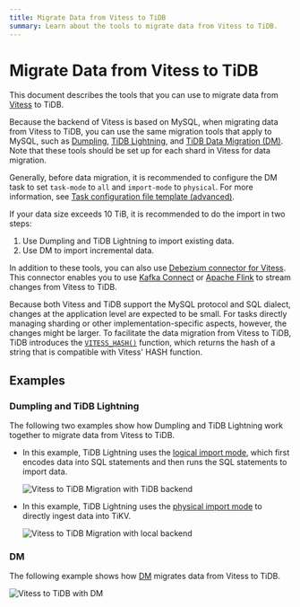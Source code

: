 ```yaml
---
title: Migrate Data from Vitess to TiDB
summary: Learn about the tools to migrate data from Vitess to TiDB. 
---
```


# Migrate Data from Vitess to TiDB

This document describes the tools that you can use to migrate data from [Vitess](https://vitess.io/) to TiDB. 

Because the backend of Vitess is based on MySQL, when migrating data from Vitess to TiDB, you can use the same migration tools that apply to MySQL, such as [Dumpling](/dumpling-overview.md), [TiDB Lightning](/tidb-lightning/tidb-lightning-overview.md), and [TiDB Data Migration (DM)](/dm/dm-overview.md). Note that these tools should be set up for each shard in Vitess for data migration. 

Generally, before data migration, it is recommended to configure the DM task to set `task-mode` to `all` and `import-mode` to `physical`. For more information, see [Task configuration file template (advanced)](/dm/task-configuration-file-full.md#task-configuration-file-template-advanced). 

If your data size exceeds 10 TiB, it is recommended to do the import in two steps:

1. Use Dumpling and TiDB Lightning to import existing data.
2. Use DM to import incremental data.

In addition to these tools, you can also use [Debezium connector for Vitess](https://debezium.io/documentation/reference/connectors/vitess.html). This connector enables you to use [Kafka Connect](https://kafka.apache.org/documentation/#connect) or [Apache Flink](https://nightlies.apache.org/flink/flink-docs-stable/) to stream changes from Vitess to TiDB.

Because both Vitess and TiDB support the MySQL protocol and SQL dialect, changes at the application level are expected to be small. For tasks directly managing sharding or other implementation-specific aspects, however, the changes might be larger. To facilitate the data migration from Vitess to TiDB, TiDB introduces the [`VITESS_HASH()`](/functions-and-operators/tidb-functions.md) function, which returns the hash of a string that is compatible with Vitess' HASH function.

## Examples

### Dumpling and TiDB Lightning

The following two examples show how Dumpling and TiDB Lightning work together to migrate data from Vitess to TiDB.

- In this example, TiDB Lightning uses the [logical import mode](/tidb-lightning/tidb-lightning-logical-import-mode.md), which first encodes data into SQL statements and then runs the SQL statements to import data.

    ![Vitess to TiDB Migration with TiDB backend](https://download.pingcap.com/images/docs/vitess_to_tidb.png)

- In this example, TiDB Lightning uses the [physical import mode](/tidb-lightning/tidb-lightning-physical-import-mode.md) to directly ingest data into TiKV.

    ![Vitess to TiDB Migration with local backend](https://download.pingcap.com/images/docs/vitess_to_tidb_dumpling_local.png)

### DM

The following example shows how [DM](/dm/dm-overview.md) migrates data from Vitess to TiDB.

![Vitess to TiDB with DM](https://download.pingcap.com/images/docs/vitess_to_tidb_dm.png)
